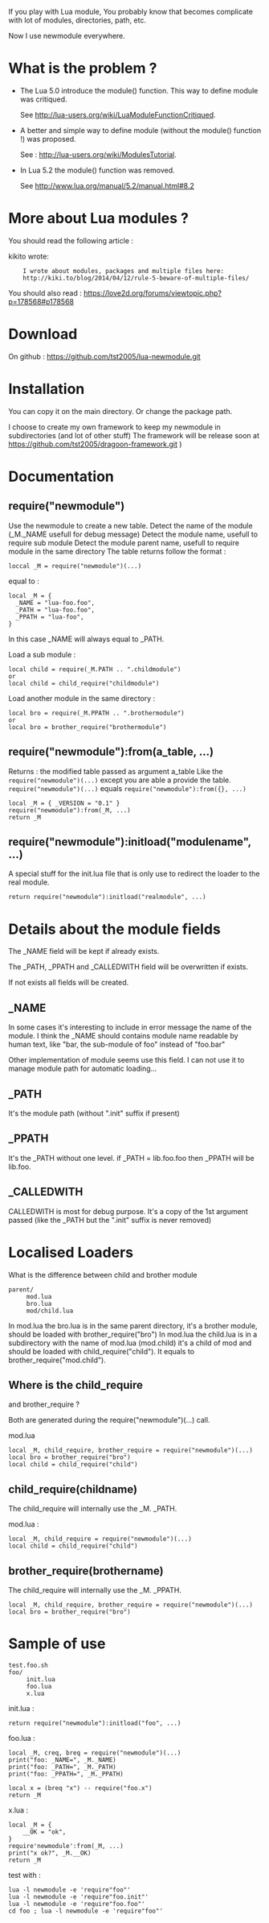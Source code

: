 If you play with Lua module, You probably know that becomes complicate with lot of modules, directories, path, etc.

Now I use newmodule everywhere.


# What is the problem ?

* The Lua 5.0 introduce the module() function. This way to define module was critiqued.

   See http://lua-users.org/wiki/LuaModuleFunctionCritiqued.

* A better and simple way to define module (without the module() function !) was proposed.

   See : http://lua-users.org/wiki/ModulesTutorial.

* In Lua 5.2 the module() function was removed.

   See http://www.lua.org/manual/5.2/manual.html#8.2


# More about Lua modules ?

You should read the following article :

   kikito wrote:
 ```
     I wrote about modules, packages and multiple files here:
     http://kiki.to/blog/2014/04/12/rule-5-beware-of-multiple-files/
 ```

You should also read : https://love2d.org/forums/viewtopic.php?p=178568#p178568


# Download

On github : https://github.com/tst2005/lua-newmodule.git


# Installation

You can copy it on the main directory.
Or change the package path.


I choose to create my own framework to keep my newmodule in subdirectories (and lot of other stuff)
The framework will be release soon at https://github.com/tst2005/dragoon-framework.git )


# Documentation

## require("newmodule")

Use the newmodule to create a new table.
Detect the name of the module (_M._NAME usefull for debug message)
Detect the module name, usefull to require sub module
Detect the module parent name, usefull to require module in the same directory
The table returns follow the format :


```
loccal _M = require("newmodule")(...)
```

equal to :

```
local _M = {
  _NAME = "lua-foo.foo",
  _PATH = "lua-foo.foo",
  _PPATH = "lua-foo",
}
```
In this case _NAME will always equal to _PATH.


Load a sub module :
```
local child = require(_M.PATH .. ".childmodule")
or
local child = child_require("childmodule")
```

Load another module in the same directory :
```
local bro = require(_M.PPATH .. ".brothermodule")
or
local bro = brother_require("brothermodule")
```


## require("newmodule"):from(a_table, ...)

Returns : the modified table passed as argument a_table
Like the `require("newmodule")(...)` except you are able a provide the table.
`require("newmodule")(...)` equals `require("newmodule"):from({}, ...)`

```
local _M = { _VERSION = "0.1" }
require("newmodule"):from(_M, ...)
return _M
```


## require("newmodule"):initload("modulename", ...)

A special stuff for the init.lua file that is only use to redirect the loader to the real module.
```
return require("newmodule"):initload("realmodule", ...)
```

# Details about the module fields

The _NAME field will be kept if already exists.

The _PATH, _PPATH and _CALLEDWITH field will be overwritten if exists.

If not exists all fields will be created.

## _NAME

In some cases it's interesting to include in error message the name of the module.
I think the _NAME should contains module name readable by human text, like "bar, the sub-module of foo" instead of "foo.bar"


Other implementation of module seems use this field.
I can not use it to manage module path for automatic loading...

## _PATH

It's the module path (without ".init" suffix if present)

## _PPATH

It's the _PATH without one level.
if _PATH = lib.foo.foo then _PPATH will be lib.foo.

## _CALLEDWITH

CALLEDWITH is most for debug purpose.
It's a copy of the 1st argument passed (like the _PATH but the ".init" suffix is never removed)

# Localised Loaders

What is the difference between child and brother module

```
parent/
     mod.lua
     bro.lua
     mod/child.lua
```

In mod.lua the bro.lua is in the same parent directory, it's a brother module, should be loaded with brother_require("bro")
In mod.lua the child.lua is in a subdirectory with the name of mod.lua (mod.child) it's a child of mod and should be loaded with child_require("child").
It equals to brother_require("mod.child").

## Where is the child_require
and brother_require ?

Both are generated during the require("newmodule")(...) call.

mod.lua
```
local _M, child_require, brother_require = require("newmodule")(...)
local bro = brother_require("bro")
local child = child_require("child")
```

## child_require(childname)

The child_require will internally use the _M.
_PATH.

mod.lua :
```
local _M, child_require = require("newmodule")(...)
local child = child_require("child")
```

## brother_require(brothername)

The child_require will internally use the _M.
_PPATH.

```
local _M, child_require, brother_require = require("newmodule")(...)
local bro = brother_require("bro")
```


# Sample of use

```
test.foo.sh
foo/
     init.lua
     foo.lua
     x.lua
```

init.lua :
```
return require("newmodule"):initload("foo", ...)
```


foo.lua :
```
local _M, creq, breq = require("newmodule")(...)
print("foo: _NAME=", _M._NAME)
print("foo: _PATH=", _M._PATH)
print("foo: _PPATH=", _M._PPATH)

local x = (breq "x") -- require("foo.x")
return _M
```

x.lua :
```
local _M = {
    __OK = "ok",
}
require'newmodule':from(_M, ...)
print("x ok?", _M.__OK)
return _M
```

test with :
```
lua -l newmodule -e 'require"foo"'
lua -l newmodule -e 'require"foo.init"'
lua -l newmodule -e 'require"foo.foo"'
cd foo ; lua -l newmodule -e 'require"foo"'
```

